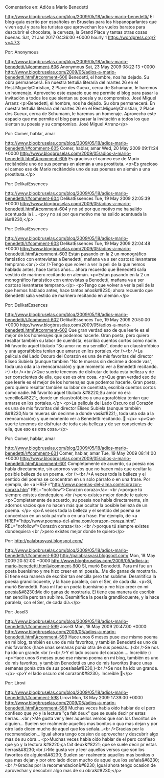 Comentarios en: Adiós a Mario Benedetti

http://www.blogbruselas.com/blog/2009/05/18/adios-mario-benedetti/ El
blog-guía escrito por españoles en Bruselas para los hispanoparlantes
que viven aquí y para los turistas que aprovechan los vuelos baratos
para descubrir el chocolate, la cerveza, la Grand Place y tantas otras
cosas buenas. Sat, 21 Jan 2017 04:36:00 +0000 hourly 1
https://wordpress.org/?v=4.7.3

Por: Anonymous

http://www.blogbruselas.com/blog/2009/05/18/adios-mario-benedetti/\#comment-606
Anonymous Sat, 23 May 2009 08:22:13 +0000
http://www.blogbruselas.com/2009/05/adios-a-mario-benedetti.html\#comment-606
Benedetti, el hombre, nos ha dejado. Su obra permanecerá. En nuestra
tertulia literaria del martes 26 en el Rest.MiguelyChristian, 2 Place
des Gueux, cerca de Schumann, le haremos un homenaje. Aprovecho este
espacio que me permite el blog para pasar la invitación a todos los que
sientan su poesía y su compromiso. José Miguel Arranz \<p\>Benedetti, el
hombre, nos ha dejado. Su obra permanecerá. En nuestra tertulia
literaria del martes 26 en el Rest.MiguelyChristian, 2 Place des Gueux,
cerca de Schumann, le haremos un homenaje. Aprovecho este espacio que me
permite el blog para pasar la invitación a todos los que sientan su
poesía y su compromiso. José Miguel Arranz\</p\>

Por: Comer, hablar, amar

http://www.blogbruselas.com/blog/2009/05/18/adios-mario-benedetti/\#comment-605
Comer, hablar, amar Wed, 20 May 2009 09:11:24 +0000
http://www.blogbruselas.com/2009/05/adios-a-mario-benedetti.html\#comment-605
Es gracioso el cameo ese de Mario recitándole uno de sus poemas en
alemán a una prostituta. \<p\>Es gracioso el cameo ese de Mario
recitándole uno de sus poemas en alemán a una prostituta.\</p\>

Por: DelikatEssences

http://www.blogbruselas.com/blog/2009/05/18/adios-mario-benedetti/\#comment-604
DelikatEssences Tue, 19 May 2009 22:05:39 +0000
http://www.blogbruselas.com/2009/05/adios-a-mario-benedetti.html\#comment-604
y no sé por que motivo me ha salido acentuada la i\... \<p\>y no sé por
que motivo me ha salido acentuada la i&\#8230;\</p\>

Por: DelikatEssences

http://www.blogbruselas.com/blog/2009/05/18/adios-mario-benedetti/\#comment-603
DelikatEssences Tue, 19 May 2009 22:04:48 +0000
http://www.blogbruselas.com/2009/05/adios-a-mario-benedetti.html\#comment-603
Están pasando en la 2 un monográfico fantástico con entrevistas a
Benedettí, mañana va a ser costoso levantarse temprano.&lt;br
/&gt;&lt;br /&gt;Tengo que volver a ver la peli de la que hemos hablado
antes, hace tantos años\... ahora recuerdo que Benedettí salía vestido
de marinero recitando en alemán. \<p\>Están pasando en la 2 un
monográfico fantástico con entrevistas a Benedettí, mañana va a ser
costoso levantarse temprano.\</p\> \<p\>Tengo que volver a ver la peli
de la que hemos hablado antes, hace tantos años&\#8230; ahora recuerdo
que Benedettí salía vestido de marinero recitando en alemán.\</p\>

Por: DelikatEssences

http://www.blogbruselas.com/blog/2009/05/18/adios-mario-benedetti/\#comment-602
DelikatEssences Tue, 19 May 2009 20:50:00 +0000
http://www.blogbruselas.com/2009/05/adios-a-mario-benedetti.html\#comment-602
Que gran verdad eso de que leerle es el mejor de los homenajes que
podemos hacerle. Gran poeta, pero quiero resaltar también su labor de
cuentista, escribía cuentos cortos como nadie. Mi favorito aquel
titulado &quot;Su amor no era sencillo&quot;, donde un claustrofóbico y
una agorafóbica tenían que amarse en los portales.&lt;br /&gt;&lt;br
/&gt;La película del Lado Oscuro del Corazón es una de mis favoritas del
director Eliseo Subiela (aunque también &quot;No te mueras sin decirme a
donde vas&quot;, toda una oda a la reencarnación) y que momento ver a
Benedetti recitando. :-) &lt;br /&gt;&lt;br /&gt;Que suerte tenemos de
disfrutar de toda esta belleza y de ser conscientes de ella, que eso es
otra cosa. \<p\>Que gran verdad eso de que leerle es el mejor de los
homenajes que podemos hacerle. Gran poeta, pero quiero resaltar también
su labor de cuentista, escribía cuentos cortos como nadie. Mi favorito
aquel titulado &\#8220;Su amor no era sencillo&\#8221;, donde un
claustrofóbico y una agorafóbica tenían que amarse en los
portales.\</p\> \<p\>La película del Lado Oscuro del Corazón es una de
mis favoritas del director Eliseo Subiela (aunque también &\#8220;No te
mueras sin decirme a donde vas&\#8221;, toda una oda a la reencarnación)
y que momento ver a Benedetti recitando. 🙂 \</p\> \<p\>Que suerte
tenemos de disfrutar de toda esta belleza y de ser conscientes de ella,
que eso es otra cosa.\</p\>

Por: Comer, hablar, amar

http://www.blogbruselas.com/blog/2009/05/18/adios-mario-benedetti/\#comment-601
Comer, hablar, amar Tue, 19 May 2009 08:14:00 +0000
http://www.blogbruselas.com/2009/05/adios-a-mario-benedetti.html\#comment-601
Completamente de acuerdo, su poesía nos habla directamente, sin adornos
vacíos que no hacen más que ocultar la posible belleza de un poema.
&lt;br /&gt;&lt;br /&gt;A veces toda la belleza y el sentido del poema
se concentran en un solo párrafo o en una frase. Por ejemplo, de &lt;a
HREF=&quot;http://www.poemas-del-alma.com/corazon-coraza.htm&quot;
REL=&quot;nofollow&quot;&gt;Corazón coraza&lt;/a&gt;: &lt;br /&gt;porque
tú siempre existes dondequiera &lt;br /&gt;pero existes mejor donde te
quiero \<p\>Completamente de acuerdo, su poesía nos habla directamente,
sin adornos vacíos que no hacen más que ocultar la posible belleza de un
poema. \</p\> \<p\>A veces toda la belleza y el sentido del poema se
concentran en un solo párrafo o en una frase. Por ejemplo, de \<a
HREF=\"http://www.poemas-del-alma.com/corazon-coraza.htm\"
REL=\"nofollow\"\>Corazón coraza\</a\>: \<br /\>porque tú siempre
existes dondequiera \<br /\>pero existes mejor donde te quiero\</p\>

Por: http://palabrasyasi.blogspot.com/

http://www.blogbruselas.com/blog/2009/05/18/adios-mario-benedetti/\#comment-600
http://palabrasyasi.blogspot.com/ Mon, 18 May 2009 20:52:00 +0000
http://www.blogbruselas.com/2009/05/adios-a-mario-benedetti.html\#comment-600
Sí, murió Benedetti. Para mí fue un poeta buenísimo y me hizo creer en
mi poesía\...Me dio ganas de mostrarla. El tiene esa manera de escribir
tan sencilla pero tan sublime. Desmitifica la poesía grandilocuente, y
la hace paralela, con el Ser, de cada día. \<p\>Sí, murió Benedetti.
Para mí fue un poeta buenísimo y me hizo creer en mi poesía&\#8230;Me
dio ganas de mostrarla. El tiene esa manera de escribir tan sencilla
pero tan sublime. Desmitifica la poesía grandilocuente, y la hace
paralela, con el Ser, de cada día.\</p\>

Por: Josel3

http://www.blogbruselas.com/blog/2009/05/18/adios-mario-benedetti/\#comment-599
Josel3 Mon, 18 May 2009 20:47:00 +0000
http://www.blogbruselas.com/2009/05/adios-a-mario-benedetti.html\#comment-599
Hace unos 6 meses puse ese mismo poema en mi blog, también es uno de mis
favoritos, y también Benedetti es uno de mis favoritos (hace unas
semanas ponía otra de sus poesías\...)&lt;br /&gt;Se nos ha ido un
grande.&lt;br /&gt;&lt;br /&gt;Y el lado oscuro del corazón\....
Increíble :) \<p\>Hace unos 6 meses puse ese mismo poema en mi blog,
también es uno de mis favoritos, y también Benedetti es uno de mis
favoritos (hace unas semanas ponía otra de sus poesías&\#8230;)\<br
/\>Se nos ha ido un grande.\</p\> \<p\>Y el lado oscuro del
corazón&\#8230;. Increíble 🙂\</p\>

Por: Lirovi

http://www.blogbruselas.com/blog/2009/05/18/adios-mario-benedetti/\#comment-598
Lirovi Mon, 18 May 2009 17:39:00 +0000
http://www.blogbruselas.com/2009/05/adios-a-mario-benedetti.html\#comment-598
Muchas veces habia oido hablar de el pero confieso que yo y la lectura
&quot;ça fait deux&quot; que se suele decir pr estas tierras\...&lt;br
/&gt;Me gusta ver y leer aquellos versos que son los favoritos de
alguien\... Suelen ser realmente aquellos mas bonitos o qua mas dejan y
por otro lado dicen mucho de aquel que los señala\...&lt;br /&gt;Gracias
por la recomendacion\... Igual ahora tengo ocasion de aprovechar y
descubrir algo mas de su obra\... \<p\>Muchas veces habia oido hablar de
el pero confieso que yo y la lectura &\#8220;ça fait deux&\#8221; que se
suele decir pr estas tierras&\#8230;\<br /\>Me gusta ver y leer aquellos
versos que son los favoritos de alguien&\#8230; Suelen ser realmente
aquellos mas bonitos o qua mas dejan y por otro lado dicen mucho de
aquel que los señala&\#8230;\<br /\>Gracias por la recomendacion&\#8230;
Igual ahora tengo ocasion de aprovechar y descubrir algo mas de su
obra&\#8230;\</p\>
